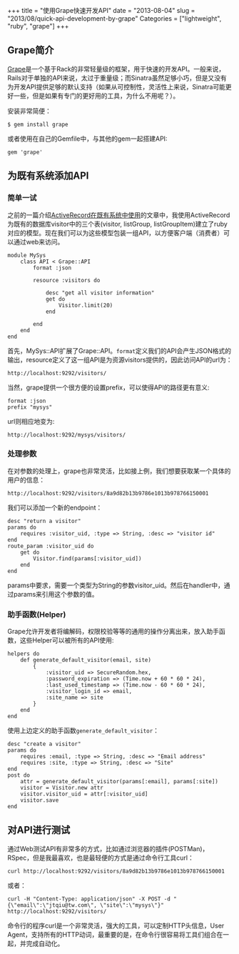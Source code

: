 +++
title = "使用Grape快速开发API"
date = "2013-08-04"
slug = "2013/08/quick-api-development-by-grape"
Categories = ["lightweight", "ruby", "grape"]
+++

## Grape简介

[Grape](http://intridea.github.io/grape)是一个基于Rack的非常轻量级的框架，用于快速的开发API。一般来说，Rails对于单独的API来说，太过于重量级；而Sinatra虽然足够小巧，但是又没有为开发API提供足够的默认支持（如果从可控制性，灵活性上来说，Sinatra可能更好一些，但是如果有专门的更好用的工具，为什么不用呢？）。

安装非常简便：

```
$ gem install grape
```

或者使用在自己的Gemfile中，与其他的gem一起搭建API:

```
gem 'grape'
```

## 为既有系统添加API

### 简单一试

之前的一篇介绍[ActiveRecord在既有系统中使用](http://icodeit.org/2013/05/using-active-record-as-a-standalone-orm/)的文章中，我使用ActiveRecord为既有的数据库visitor中的三个表(visitor, listGroup, listGroupItem)建立了ruby对应的模型。现在我们可以为这些模型包装一组API，以方便客户端（消费者）可以通过web来访问。

```
module MySys
    class API < Grape::API
        format :json

        resource :visitors do

            desc "get all visitor information"
            get do
                Visitor.limit(20)
            end

        end
    end
end
```

首先，MySys::API扩展了Grape::API。`format`定义我们的API会产生JSON格式的输出，resource定义了这一组API是为资源visitors提供的，因此访问API的url为：

```
http://localhost:9292/visitors/
```

当然，grape提供一个很方便的设置prefix，可以使得API的路径更有意义:

```
format :json
prefix "mysys"
```

url则相应地变为:

```
http://localhost:9292/mysys/visitors/
```

### 处理参数

在对参数的处理上，grape也非常灵活，比如接上例，我们想要获取某一个具体的用户的信息：

```
http://localhost:9292/visitors/8a9d82b13b9786e1013b978766150001
```

我们可以添加一个新的endpoint：

```
desc "return a visitor"
params do
    requires :visitor_uid, :type => String, :desc => "visitor id"
end
route_param :visitor_uid do
    get do
        Visitor.find(params[:visitor_uid])
    end
end
```

params中要求，需要一个类型为String的参数visitor_uid。然后在handler中，通过params来引用这个参数的值。

### 助手函数(Helper)

Grape允许开发者将编解码，权限校验等等的通用的操作分离出来，放入助手函数，这些Helper可以被所有的API使用:

```
helpers do
    def generate_default_visitor(email, site) 
        {
            :visitor_uid => SecureRandom.hex,
            :password_expiration => (Time.now + 60 * 60 * 24),
            :last_used_timestamp => (Time.now - 60 * 60 * 24),
            :visitor_login_id => email,
            :site_name => site
        }
    end
end
```

使用上边定义的助手函数`generate_default_visitor`：

```
desc "create a visitor"
params do
    requires :email, :type => String, :desc => "Email address"
    requires :site, :type => String, :desc => "Site"
end
post do
    attr = generate_default_visitor(params[:email], params[:site])
    visitor = Visitor.new attr
    visitor.visitor_uid = attr[:visitor_uid]
    visitor.save
end
```

## 对API进行测试

通过Web测试API有非常多的方式，比如通过浏览器的插件(POSTMan)，RSpec，但是我最喜欢，也是最轻便的方式是通过命令行工具curl：

```
curl http://localhost:9292/visitors/8a9d82b13b9786e1013b978766150001
```

或者：

```
curl -H "Content-Type: application/json" -X POST -d "{\"email\":\"jtqiu@tw.com\", \"site\":\"mysys\"}" http://localhost:9292/visitors/
```

命令行的程序curl是一个非常灵活，强大的工具，可以定制HTTP头信息，User Agent，支持所有的HTTP动词，最重要的是，在命令行很容易将工具们组合在一起，并完成自动化。
